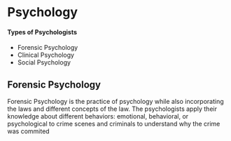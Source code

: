 <!DOCTYPE html>
<html>
<head>
  <h1>Psychology</h1>
</head>
<body>
  <h4>Types of Psychologists</h4>
  <ul>
    <li>Forensic Psychology</li>
    <li>Clinical Psychology</li>
    <li>Social Psychology</li>
  </ul>
  <h2>Forensic Psychology</h2>
  <p>Forensic Psychology is the practice of psychology while also incorporating the laws and different concepts of the law. The psychologists apply their knowledge about different behaviors: emotional, behavioral, or psychological to crime scenes and criminals to understand why the crime was commited</p>
</body>
